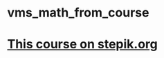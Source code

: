 # vms_math_from_course

# <a href="https://stepik.org/course/73618/promo">This course on stepik.org</a>
